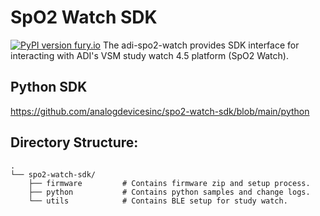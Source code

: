 # SpO2 Watch SDK

[![PyPI version fury.io](https://badge.fury.io/py/adi-spo2-watch.svg)](https://pypi.python.org/pypi/adi-spo2-watch/)
The adi-spo2-watch provides SDK interface for interacting with ADI's VSM study watch 4.5 platform (SpO2 Watch).

## Python SDK

https://github.com/analogdevicesinc/spo2-watch-sdk/blob/main/python



## Directory Structure:

    .
    └── spo2-watch-sdk/
        ├── firmware         # Contains firmware zip and setup process.
        ├── python           # Contains python samples and change logs.
        └── utils            # Contains BLE setup for study watch. 